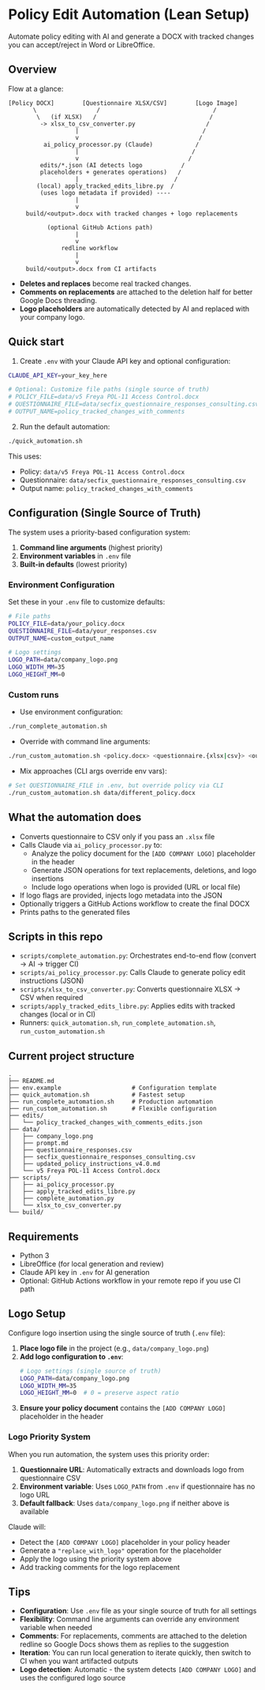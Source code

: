 # Policy Edit Automation (Lean Setup)

Automate policy editing with AI and generate a DOCX with tracked changes you can accept/reject in Word or LibreOffice.

## Overview

Flow at a glance:

```
[Policy DOCX]        [Questionnaire XLSX/CSV]        [Logo Image]
       \                 /                                /
        \   (if XLSX)   /                                /
         -> xlsx_to_csv_converter.py                    /
                   |                                   /
                   v                                  /
          ai_policy_processor.py (Claude)            /
                   |                                /
                   v                               /
         edits/*.json (AI detects logo           /
         placeholders + generates operations)   /
                   |                           /
        (local) apply_tracked_edits_libre.py  /
         (uses logo metadata if provided) ----
                   |
                   v
     build/<output>.docx with tracked changes + logo replacements

           (optional GitHub Actions path)
                   |
                   v
               redline workflow
                   |
                   v
     build/<output>.docx from CI artifacts
```

- **Deletes and replaces** become real tracked changes.
- **Comments on replacements** are attached to the deletion half for better Google Docs threading.
- **Logo placeholders** are automatically detected by AI and replaced with your company logo.

## Quick start

1. Create `.env` with your Claude API key and optional configuration:

```bash
CLAUDE_API_KEY=your_key_here

# Optional: Customize file paths (single source of truth)
# POLICY_FILE=data/v5 Freya POL-11 Access Control.docx
# QUESTIONNAIRE_FILE=data/secfix_questionnaire_responses_consulting.csv
# OUTPUT_NAME=policy_tracked_changes_with_comments
```

2. Run the default automation:

```bash
./quick_automation.sh
```

This uses:

- Policy: `data/v5 Freya POL-11 Access Control.docx`
- Questionnaire: `data/secfix_questionnaire_responses_consulting.csv`
- Output name: `policy_tracked_changes_with_comments`

## Configuration (Single Source of Truth)

The system uses a priority-based configuration system:

1. **Command line arguments** (highest priority)
2. **Environment variables** in `.env` file
3. **Built-in defaults** (lowest priority)

### Environment Configuration

Set these in your `.env` file to customize defaults:

```bash
# File paths
POLICY_FILE=data/your_policy.docx
QUESTIONNAIRE_FILE=data/your_responses.csv
OUTPUT_NAME=custom_output_name

# Logo settings
LOGO_PATH=data/company_logo.png
LOGO_WIDTH_MM=35
LOGO_HEIGHT_MM=0
```

### Custom runs

- Use environment configuration:

```bash
./run_complete_automation.sh
```

- Override with command line arguments:

```bash
./run_custom_automation.sh <policy.docx> <questionnaire.{xlsx|csv}> <output_name>
```

- Mix approaches (CLI args override env vars):

```bash
# Set QUESTIONNAIRE_FILE in .env, but override policy via CLI
./run_custom_automation.sh data/different_policy.docx
```

## What the automation does

- Converts questionnaire to CSV only if you pass an `.xlsx` file
- Calls Claude via `ai_policy_processor.py` to:
  - Analyze the policy document for the `[ADD COMPANY LOGO]` placeholder in the header
  - Generate JSON operations for text replacements, deletions, and logo insertions
  - Include logo operations when logo is provided (URL or local file)
- If logo flags are provided, injects logo metadata into the JSON
- Optionally triggers a GitHub Actions workflow to create the final DOCX
- Prints paths to the generated files

## Scripts in this repo

- `scripts/complete_automation.py`: Orchestrates end-to-end flow (convert → AI → trigger CI)
- `scripts/ai_policy_processor.py`: Calls Claude to generate policy edit instructions (JSON)
- `scripts/xlsx_to_csv_converter.py`: Converts questionnaire XLSX → CSV when required
- `scripts/apply_tracked_edits_libre.py`: Applies edits with tracked changes (local or in CI)
- Runners: `quick_automation.sh`, `run_complete_automation.sh`, `run_custom_automation.sh`

## Current project structure

```
.
├── README.md
├── env.example                    # Configuration template
├── quick_automation.sh            # Fastest setup
├── run_complete_automation.sh     # Production automation
├── run_custom_automation.sh       # Flexible configuration
├── edits/
│   └── policy_tracked_changes_with_comments_edits.json
├── data/
│   ├── company_logo.png
│   ├── prompt.md
│   ├── questionnaire_responses.csv
│   ├── secfix_questionnaire_responses_consulting.csv
│   ├── updated_policy_instructions_v4.0.md
│   └── v5 Freya POL-11 Access Control.docx
├── scripts/
│   ├── ai_policy_processor.py
│   ├── apply_tracked_edits_libre.py
│   ├── complete_automation.py
│   └── xlsx_to_csv_converter.py
└── build/
```

## Requirements

- Python 3
- LibreOffice (for local generation and review)
- Claude API key in `.env` for AI generation
- Optional: GitHub Actions workflow in your remote repo if you use CI path

## Logo Setup

Configure logo insertion using the single source of truth (`.env` file):

1. **Place logo file** in the project (e.g., `data/company_logo.png`)
2. **Add logo configuration to `.env`**:
   ```bash
   # Logo settings (single source of truth)
   LOGO_PATH=data/company_logo.png
   LOGO_WIDTH_MM=35
   LOGO_HEIGHT_MM=0  # 0 = preserve aspect ratio
   ```
3. **Ensure your policy document** contains the `[ADD COMPANY LOGO]` placeholder in the header

### Logo Priority System

When you run automation, the system uses this priority order:

1. **Questionnaire URL**: Automatically extracts and downloads logo from questionnaire CSV
2. **Environment variable**: Uses `LOGO_PATH` from `.env` if questionnaire has no logo URL
3. **Default fallback**: Uses `data/company_logo.png` if neither above is available

Claude will:

- Detect the `[ADD COMPANY LOGO]` placeholder in your policy header
- Generate a `"replace_with_logo"` operation for the placeholder
- Apply the logo using the priority system above
- Add tracking comments for the logo replacement

## Tips

- **Configuration**: Use `.env` file as your single source of truth for all settings
- **Flexibility**: Command line arguments can override any environment variable when needed
- **Comments**: For replacements, comments are attached to the deletion redline so Google Docs shows them as replies to the suggestion
- **Iteration**: You can run local generation to iterate quickly, then switch to CI when you want artifacted outputs
- **Logo detection**: Automatic - the system detects `[ADD COMPANY LOGO]` and uses the configured logo source
